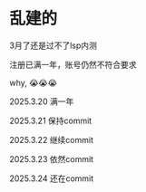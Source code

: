 # 乱建的

3月了还是过不了lsp内测

注册已满一年，账号仍然不符合要求

why, 😭😭😭

2025.3.20 满一年

2025.3.21 保持commit

2025.3.22 继续commit

2025.3.23 依然commit

2025.3.24 还在commit